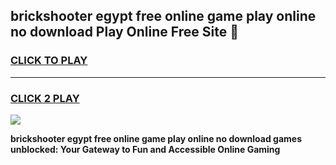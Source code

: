
## brickshooter egypt free online game play online no download Play Online Free Site 👋
<h3>
<a href="https://download.freeplayer.one?title=brickshooter_egypt_free_online_game_play_online_no_download&ref=21F">CLICK TO PLAY</a></h3>
<hr>

<h3>
<a href="https://download.freeplayer.one?title=brickshooter_egypt_free_online_game_play_online_no_download&ref=21F">CLICK 2 PLAY</a>
  
</h3>

<a href="https://download.freeplayer.one?title=brickshooter_egypt_free_online_game_play_online_no_download&ref=21F"><img src="https://cdnb.artstation.com/p/assets/images/images/032/539/853/original/anto-thomas-button-gif.gif"></a>


**brickshooter egypt free online game play online no download games unblocked: Your Gateway to Fun and Accessible Online Gaming**
